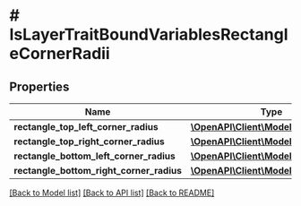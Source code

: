 # # IsLayerTraitBoundVariablesRectangleCornerRadii

## Properties

Name | Type | Description | Notes
------------ | ------------- | ------------- | -------------
**rectangle_top_left_corner_radius** | [**\OpenAPI\Client\Model\VariableAlias**](VariableAlias.md) |  | [optional]
**rectangle_top_right_corner_radius** | [**\OpenAPI\Client\Model\VariableAlias**](VariableAlias.md) |  | [optional]
**rectangle_bottom_left_corner_radius** | [**\OpenAPI\Client\Model\VariableAlias**](VariableAlias.md) |  | [optional]
**rectangle_bottom_right_corner_radius** | [**\OpenAPI\Client\Model\VariableAlias**](VariableAlias.md) |  | [optional]

[[Back to Model list]](../../README.md#models) [[Back to API list]](../../README.md#endpoints) [[Back to README]](../../README.md)
